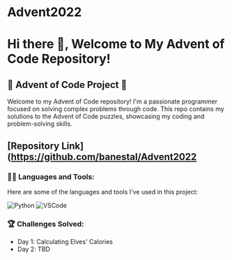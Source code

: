 # Advent2022

# Hi there 👋, Welcome to My Advent of Code Repository!

## 🚀 Advent of Code Project 🚀

Welcome to my Advent of Code repository! I'm a passionate programmer focused on solving complex problems through code. This repo contains my solutions to the Advent of Code puzzles, showcasing my coding and problem-solving skills.

## [Repository Link](https://github.com/banestal/Advent2022

### 👨‍💻 Languages and Tools:

Here are some of the languages and tools I've used in this project:

![Python](https://img.shields.io/badge/-Python-333333?style=flat&logo=python)
![VSCode](https://img.shields.io/badge/-VSCode-333333?style=flat&logo=visual-studio-code)

### 🏆 Challenges Solved:

- Day 1: Calculating Elves' Calories
- Day 2: TBD

